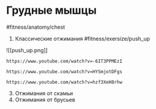 # Грудные мышцы

#fitness/anatomy/chest 

1. Классические отжимания #fitness/exersize/push_up

![[push_up.png]]

```vid
https://www.youtube.com/watch?v=-6IT3PPMEzI
```

```vid
https://www.youtube.com/watch?v=HYSmjotDFgs
```

```vid
https://www.youtube.com/watch?v=hzf3XeH8rhw
```
3. Отжимания от скамьи
4. Отжимания от брусьев